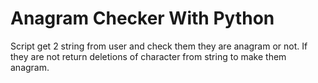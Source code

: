 # Anagram Checker With Python

Script get 2 string from user and check them they are anagram or not. If they are not return deletions of character from string to make them anagram.
 
